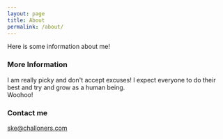 ```yaml
---
layout: page
title: About
permalink: /about/
---
```


Here is some information about me!

### More Information

I am really picky and don't accept excuses! I expect everyone to do their best and try and grow as a human being.  
Woohoo!

### Contact me

[ske@challoners.com](mailto:ske@challoners.com)
